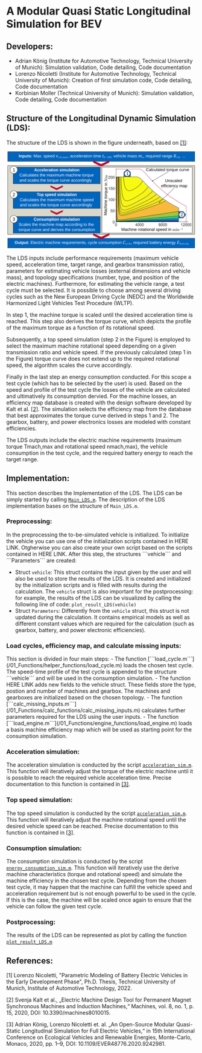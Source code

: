 <h1><a ...section link code />A Modular Quasi Static Longitudinal Simulation for BEV</h1>
<h2><a ...section link code />Developers:</h2>

- Adrian König (Institute for Automotive Technology, Technical University of Munich): Simulation validation, Code detailing, Code documentation
- Lorenzo Nicoletti (Institute for Automotive Technology, Technical University of Munich): Creation of first simulation code, Code detailing, Code documentation
- Korbinian Moller (Technical University of Munich): Simulation validation, Code detailing, Code documentation

<h2><a ...section link code />Structure of the Longitudinal Dynamic Simulation (LDS):</h2>

The structure of the LDS is shown in the figure underneath, based on [[1]](#1):

<div align="center">
<img src="/04_Visualization/LDS_structure.svg"
 alt="Structure of the LDS"
title="Structure of the LDS"
width = "1000px"
/>
</div>


The LDS inputs include performance requirements (maximum vehicle speed, acceleration time, target range, and gearbox transmission ratio), parameters for estimating vehicle losses (external dimensions and vehicle mass), and topology specifications (number, type, and position of the electric machines). Furthermore, for estimating the vehicle range, a test cycle must be selected. It is possible to choose among several driving cycles such as the New European Driving Cycle (NEDC) and the Worldwide Harmonized Light Vehicles Test Procedure (WLTP).

In step 1, the machine torque is scaled until the desired acceleration time is reached. This step also derives the torque curve, which depicts the profile of the maximum torque as a function of its rotational speed. 

Subsequently, a top speed simulation (step 2 in the Figure) is employed to select the maximum machine rotational speed depending on a given transmission ratio and vehicle speed. If the previously calculated (step 1 in the Figure) torque curve does not extend up to the required rotational speed, the algorithm scales the curve accordingly. 

Finally in the last step an energy consumption conducted. For this scope a test cycle (which has to be selected by the user) is used. Based on the speed and profile of the test cycle the losses of the vehicle are calculated and ultimatively its consumption dervied. For the machine losses, an efficiency map database is created with the design software developed by Kalt et al. [[2]](#2). The simulation selects the efficiency map from the database that best approximates the torque curve derived in steps 1 and 2. The gearbox, battery, and power electronics losses are modeled with constant efficiencies. 

The LDS outputs include the electric machine requirements (maximum torque Tmach,max and rotational speed nmach,max), the vehicle consumption in the test cycle, and the required battery energy to reach the target range.

<h2><a ...section link code />Implementation:</h2>

This section describes the Implementation of the LDS.  The LDS can be simply started by calling [```Main_LDS.m```](/Main_LDS.m). The description of the LDS implementation bases on the structure of ```Main_LDS.m```.
 

<h3><a ...section link code />Preprocessing:</h3>
In the preprocessing the to-be-simulated vehicle is initialized. To initialize the vehicle you can use one of the initialization scripts contained in HERE LINK. Otgherwise you can also create your own script based on the scripts contained in HERE LINK. After this step, the structures  ```vehicle``` and ```Parameters``` are created:

- Struct ```vehicle```: This struct contains the input given by the user and will also be used to store the results of the LDS. It is created and initialized by the initialization scripts and is filled with results during the calculation. The ```vehicle``` struct is also important for the postprocessing: for example, the results of the LDS can be visualized by calling the following line of code: ```plot_result_LDS(vehicle)```
- Struct ```Parameters```: Differently from the ```vehicle``` struct, this struct is not updated during the calculation. It contains empirical models as well as different constant values which are required for the calculation (such as gearbox, battery, and power electronic efficiencies).

<h3><a ...section link code />Load cycles, efficiency map, and calculate missing inputs:</h3>
This section is divided in four main steps:
- The function [```load_cycle.m```](/01_Functions/helper_functions/load_cycle.m) loads the chosen test cycle. The speed-time profile of the test cycle is appended to the structure ```vehicle``` and will be used in the consumption simulation.
- The function HERE LINK adds new fields to the vehicle struct. These fields store the type, postion and number of machines and gearbox. The machines and gearboxes are initialized based on the chosen topology.
- The function [```calc_missing_inputs.m```](/01_Functions/calc_functions/calc_missing_inputs.m) calculates further parameters required for the LDS using the user inputs.
- The function [```load_engine.m```](/01_Functions/engine_functions/load_engine.m) loads a basis machine efficiency map which will be used as starting point for the consumption simulation.

<h3><a ...section link code />Acceleration simulation:</h3>

The acceleration simulation is conducted by the script [```acceleration_sim.m```](/01_Functions/simulation_functions/acceleration_sim.m). This function will iteratively adjust the torque of the electric machine until it is possible to reach the required vehicle acceleration time. Precise documentation to this function is contained in [[3]](#3).

<h3><a ...section link code />Top speed simulation:</h3>

The top speed simulation is conducted by the script [```acceleration_sim.m```](/01_Functions/simulation_functions/max_speed_sim.m). This function will iteratively adjust the machine rotational speed until the desired vehicle speed can be reached. Precise documentation to this function is contained in [[3]](#3).

<h3><a ...section link code />Consumption simulation:</h3>

The consumption simulation is conducted by the script [```energy_consumption_sim.m```](/01_Functions/simulation_functions/energy_consumption_sim.m). This function will iteratively use the derive machine characteristics (torque and rotational speed) and simulate the machine efficiency in the chosen test cycle. Depending from the chosen test cycle, it may happen that the machine can fulfill the vehicle speed and acceleration requirement but is not enough powerful to be used in the cycle. If this is the case, the machine will be scaled once again to ensure that the vehicle can follow the given test cycle. 


<h3><a ...section link code />Postprocessing:</h3>

The results of the LDS can be represented as plot by calling the function [```plot_result_LDS.m```](../04_Visualization/plot_result_LDS.m)

<h2><a ...section link code />References:</h2>

<a id="1">[1]</a> Lorenzo Nicoletti, "Parametric Modeling of Battery Electric Vehicles in the Early Development Phase", Ph.D. Thesis, Technical University of Munich, Institute of Automotive Technology, 2022.

<a id="2">[2]</a> Svenja Kalt et al., „Electric Machine Design Tool for Permanent Magnet Synchronous Machines and Induction Machines,“ Machines, vol. 8, no. 1, p. 15, 2020, DOI: 10.3390/machines8010015.

<a id="3">[3]</a> Adrian König, Lorenzo Nicoletti et. al. „An Open-Source Modular Quasi-Static Longitudinal Simulation for Full Electric Vehicles,“ in 15th International Conference on Ecological Vehicles and Renewable Energies, Monte-Carlo, Monaco, 2020, pp. 1–9, DOI: 10.1109/EVER48776.2020.9242981.
